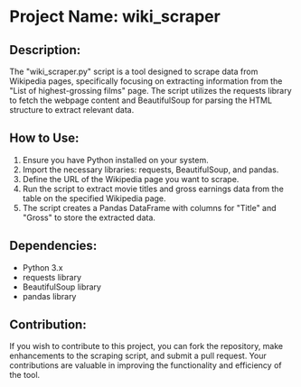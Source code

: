 # Project Name: wiki_scraper

## Description:
The "wiki_scraper.py" script is a tool designed to scrape data from Wikipedia pages, specifically focusing on extracting information from the "List of highest-grossing films" page. The script utilizes the requests library to fetch the webpage content and BeautifulSoup for parsing the HTML structure to extract relevant data.

## How to Use:
1. Ensure you have Python installed on your system.
2. Import the necessary libraries: requests, BeautifulSoup, and pandas.
3. Define the URL of the Wikipedia page you want to scrape.
4. Run the script to extract movie titles and gross earnings data from the table on the specified Wikipedia page.
5. The script creates a Pandas DataFrame with columns for "Title" and "Gross" to store the extracted data.

## Dependencies:
- Python 3.x
- requests library
- BeautifulSoup library
- pandas library

## Contribution:
If you wish to contribute to this project, you can fork the repository, make enhancements to the scraping script, and submit a pull request. Your contributions are valuable in improving the functionality and efficiency of the tool.

